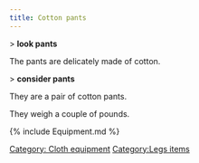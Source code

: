 ```yaml
---
title: Cotton pants
---
```


\> **look pants**

The pants are delicately made of cotton.

\> **consider pants**

They are a pair of cotton pants.

They weigh a couple of pounds.

{% include Equipment.md %}

[Category: Cloth equipment](Category:_Cloth_equipment "wikilink")
[Category:Legs items](Category:Legs_items "wikilink")